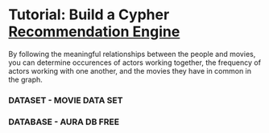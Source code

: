 # Tutorial: Build a Cypher [Recommendation Engine](https://neo4j.com/docs/getting-started/appendix/tutorials/guide-build-a-recommendation-engine/)

By following the meaningful relationships between the people and movies, you can determine occurences of actors working together, the frequency of actors working with 
one another, and the movies they have in common in the graph. 

### DATASET - MOVIE DATA SET
### DATABASE - AURA DB FREE


